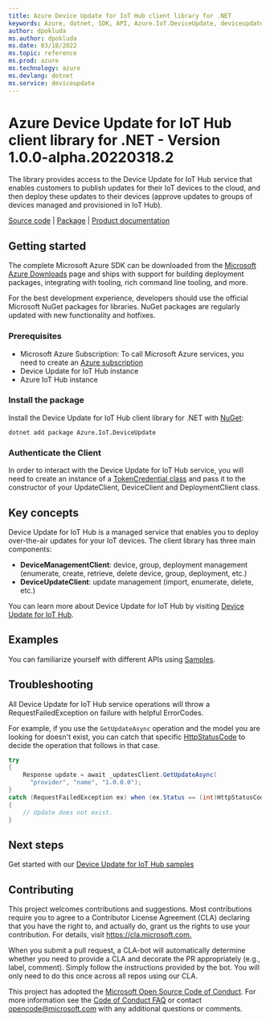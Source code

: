 ```yaml
---
title: Azure Device Update for IoT Hub client library for .NET
keywords: Azure, dotnet, SDK, API, Azure.IoT.DeviceUpdate, deviceupdate
author: dpokluda
ms.author: dpokluda
ms.date: 03/18/2022
ms.topic: reference
ms.prod: azure
ms.technology: azure
ms.devlang: dotnet
ms.service: deviceupdate
---
```

# Azure Device Update for IoT Hub client library for .NET - Version 1.0.0-alpha.20220318.2 


The library provides access to the Device Update for IoT Hub service that enables customers to publish updates for their IoT devices to the cloud, and then deploy these updates to their devices (approve updates to groups of devices managed and provisioned in IoT Hub). 

  [Source code](https://github.com/Azure/azure-sdk-for-net/tree/main/sdk/deviceupdate/Azure.IoT.DeviceUpdate/src) | [Package](https://www.nuget.org) | [Product documentation](https://docs.microsoft.com/azure/iot-hub-device-update/understand-device-update)


## Getting started

The complete Microsoft Azure SDK can be downloaded from the [Microsoft Azure Downloads](https://azure.microsoft.com/downloads/?sdk=net) page and ships with support for building deployment packages, integrating with tooling, rich command line tooling, and more.

For the best development experience, developers should use the official Microsoft NuGet packages for libraries. NuGet packages are regularly updated with new functionality and hotfixes.

### Prerequisites

- Microsoft Azure Subscription: To call Microsoft Azure services, you need to create an [Azure subscription](https://azure.microsoft.com/free/dotnet/)
- Device Update for IoT Hub instance
- Azure IoT Hub instance

### Install the package

Install the Device Update for IoT Hub client library for .NET with [NuGet](https://www.nuget.org/ ):

```dotnetcli
dotnet add package Azure.IoT.DeviceUpdate
```

### Authenticate the Client

In order to interact with the Device Update for IoT Hub service, you will need to create an instance of a [TokenCredential class](https://docs.microsoft.com/dotnet/api/azure.core.tokencredential?view=azure-dotnet) and pass it to the constructor of your UpdateClient, DeviceClient and DeploymentClient class.

## Key concepts

Device Update for IoT Hub is a managed service that enables you to deploy over-the-air updates for your IoT devices. The client library has three main components:
- **DeviceManagementClient**: device, group, deployment management (enumerate, create, retrieve, delete device, group, deployment, etc.)
- **DeviceUpdateClient**: update management (import, enumerate, delete, etc.)

You can learn more about Device Update for IoT Hub by visiting [Device Update for IoT Hub](https://github.com/azure/iot-hub-device-update).

## Examples

You can familiarize yourself with different APIs using [Samples](https://github.com/Azure/azure-sdk-for-net/tree/main/sdk/deviceupdate/Azure.IoT.DeviceUpdate/samples).

## Troubleshooting

All Device Update for IoT Hub service operations will throw a RequestFailedException on failure with helpful ErrorCodes.

For example, if you use the `GetUpdateAsync` operation and the model you are looking for doesn't exist, you can catch that specific [HttpStatusCode](https://docs.microsoft.com/dotnet/api/system.net.httpstatuscode?view=netcore-3.1) to decide the operation that follows in that case.

```csharp
try
{
    Response update = await _updatesClient.GetUpdateAsync(
      "provider", "name", "1.0.0.0");
}
catch (RequestFailedException ex) when (ex.Status == (int)HttpStatusCode.NotFound)
{
    // Update does not exist.
}

```

## Next steps

Get started with our [Device Update for IoT Hub samples](https://github.com/Azure/azure-sdk-for-net/tree/main/sdk/deviceupdate/Azure.IoT.DeviceUpdate/samples)

## Contributing

This project welcomes contributions and suggestions. Most contributions require you to agree to a Contributor License Agreement (CLA) declaring that you have the right to, and actually do, grant us the rights to use your contribution. For details, visit <https://cla.microsoft.com.>

When you submit a pull request, a CLA-bot will automatically determine whether you need to provide a CLA and decorate the PR appropriately (e.g., label, comment). Simply follow the instructions provided by the bot. You will only need to do this once across all repos using our CLA.

This project has adopted the [Microsoft Open Source Code of Conduct](https://opensource.microsoft.com/codeofconduct/). For more information see the [Code of Conduct FAQ](https://opensource.microsoft.com/codeofconduct/faq/) or contact opencode@microsoft.com with any additional questions or comments.

